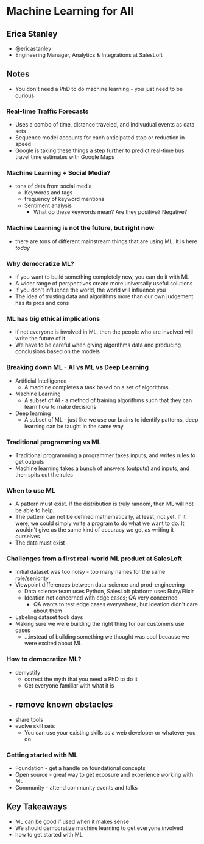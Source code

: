 # Machine Learning for All
## Erica Stanley
- @ericastanley
- Engineering Manager, Analytics & Integrations at SalesLoft

## Notes
- You don't need a PhD to do machine learning - you just need to be curious

### Real-time Traffic Forecasts
- Uses a combo of time, distance traveled, and indivudual events as data sets
- Sequence model accounts for each anticipated stop or reduction in speed
- Google is taking these things a step further to predict real-time bus travel time estimates with Google Maps

### Machine Learning + Social Media?
- tons of data from social media
  - Keywords and tags
  - frequency of keyword mentions
  - Sentiment analysis
    - What do these keywords mean? Are they positive? Negative?

### Machine Learning is not the future, but right now
- there are tons of different mainstream things that are using ML. It is here *today*

### Why democratize ML?
- If you want to build something completely new, you can do it with ML
- A wider range of perspectives create more universally useful solutions
- If you don't influence the world, the world will influence you
- The idea of trusting data and algorithms more than our own judgement has its pros and cons

### ML has big ethical implications
- if not everyone is involved in ML, then the people who are involved will write the future of it
- We have to be careful when giving algorithms data and producing conclusions based on the models

### Breaking down ML - AI vs ML vs Deep Learning
- Artificial Intelligence
  - A machine completes a task based on a set of algorithms.
- Machine Learning
  - A subset of AI - a method of training algorithms such that they can learn how to make decisions
- Deep learning
  - A subset of ML - just like we use our brains to identify patterns, deep learning can be taught in the same way

### Traditional programming vs ML
- Traditional programming a programmer takes inputs, and writes rules to get outputs
- Machine learning takes a bunch of answers (outputs) and inputs, and then spits out the rules

### When to use ML
- A pattern must exist. If the distribution is truly random, then ML will not be able to help.
- The pattern can not be defined mathematically, at least, not yet. If it were, we could simply write a program to do what we want to do. It wouldn't give us the same kind of accuracy we get as writing it ourselves
- The data must exist

### Challenges from a first real-world ML product at SalesLoft
- Initial dataset was too noisy - too many names for the same role/seniority
- Viewpoint differences between data-science and prod-engineering
  - Data science team uses Python, SalesLoft platform uses Ruby/Elixir
  - Ideation not concerned with edge cases; QA very concerned
    - QA wants to test edge cases everywhere, but ideation didn't care about them
- Labeling dataset took days
- Making sure we were building the right thing for our customers use cases
  - ...instead of building something we thought was cool because we were excited about ML

### How to democratize ML?
- demystify
  - correct the myth that you need a PhD to do it
  - Get everyone familiar with what it is
- remove known obstacles
  -
- share tools
- evolve skill sets
  - You can use your existing skills as a web developer or whatever you do

### Getting started with ML
- Foundation - get a handle on foundational concepts
- Open source - great way to get exposure and experience working with ML
- Community - attend community events and talks

## Key Takeaways
- ML can be good if used when it makes sense
- We should democratize machine learning to get everyone involved
- how to get started with ML